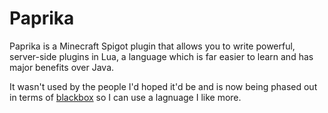 # Paprika

Paprika is a Minecraft Spigot plugin that allows you to write powerful, server-side plugins in Lua, a language which is far easier to learn and has major benefits over Java.

It wasn't used by the people I'd hoped it'd be and is now being phased out in terms of [blackbox](https://github.com/BlackBoxMC/blackbox) so I can use a lagnuage I like more.
